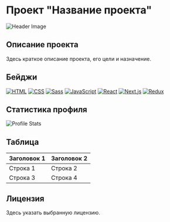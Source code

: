 # Проект "Название проекта"

![Header Image](https://media.giphy.com/media/M9gbBd9nbDrOTu1Mqx/giphy.gif)

## Описание проекта

Здесь краткое описание проекта, его цели и назначение.

## Бейджи

[![HTML](https://img.shields.io/badge/HTML-blue?style=for-the-badge&logo=html5&logoColor=white)](https://developer.mozilla.org/ru/docs/Web/HTML)
[![CSS](https://img.shields.io/badge/CSS-blue?style=for-the-badge&logo=css3&logoColor=white)](https://developer.mozilla.org/ru/docs/Web/CSS)
[![Sass](https://img.shields.io/badge/Sass-pink?style=for-the-badge&logo=sass&logoColor=white)](https://sass-lang.com/)
[![JavaScript](https://img.shields.io/badge/JavaScript-yellow?style=for-the-badge&logo=javascript&logoColor=white)](https://developer.mozilla.org/ru/docs/Web/JavaScript)
[![React](https://img.shields.io/badge/React-blue?style=for-the-badge&logo=react&logoColor=white)](https://reactjs.org/)
[![Next.js](https://img.shields.io/badge/Next.js-black?style=for-the-badge&logo=next.js&logoColor=white)](https://nextjs.org/)
[![Redux](https://img.shields.io/badge/Redux-purple?style=for-the-badge&logo=redux&logoColor=white)](https://redux.js.org/)

## Статистика профиля

![Profile Stats](https://komarev.com/ghpvc/?username=Wi-l1a&style=flat-square&color=blue)

## Таблица

| Заголовок 1 | Заголовок 2 |
|-------------|-------------|
| Строка 1    | Строка 2    |
| Строка 3    | Строка 4    |

## Лицензия

Здесь указать выбранную лицензию.
